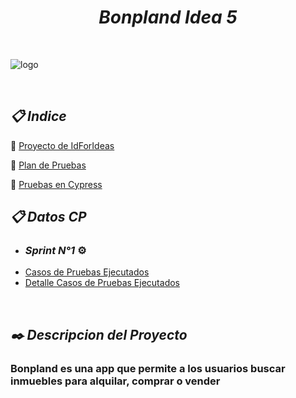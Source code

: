 
 <h1 align="center"><em>Bonpland Idea 5</em></h1>

 <br />

 ![logo](https://user-images.githubusercontent.com/86979361/198842663-82f943bc-53a8-4e45-a4b5-2de48b80af1b.jpg)

<br />


<h2 align="left"><em>📋 Indice </em></h2>

📌 [Proyecto de IdForIdeas](https://drive.google.com/file/d/1X7tHO7CpUHDNBqgOVyzlZqUOdyPzViTh/view)
<br /> 

📌 [Plan de Pruebas ](https://docs.google.com/document/d/1dUFPsR8bqabMhBHuJoDZJEjY0QTFLXMIijpkcEeTWhU/edit)
<br />

📌 [Pruebas en Cypress](https://maxibarbo.github.io/Testing_Bonpland/)
<br />

 <h2 align="left"><em>📋 Datos CP </em></h2>
 
  - <h3><em>Sprint N°1 </em>⚙️</h3>
   - [Casos de Pruebas Ejecutados](https://docs.google.com/document/d/1Xx8sjieOoW9J3KxGvVvh4f9f_67qTRfVkMO4sOdOIc0/edit)
   - [Detalle Casos de Pruebas Ejecutados](https://docs.google.com/spreadsheets/d/1AFWnSNzIHXbe13HhTuA2pnjD-wAlpQRj3usGxob2w0g/edit#gid=0)
<br />


<h2 align="left"><em>✒️ Descripcion del Proyecto</em></h2>
<h3 align="left">Bonpland es una app que permite a los usuarios buscar inmuebles para alquilar, comprar o vender </h3>


